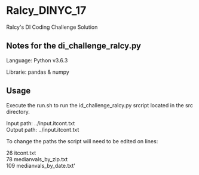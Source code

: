     
# Ralcy_DINYC_17  
Ralcy's DI Coding Challenge Solution  
  
  
  
  
  
## Notes for the di_challenge_ralcy.py  
  
Language:  Python v3.6.3  
  
  
Librarie:  pandas & numpy  
  
  
## Usage  
  
  
Execute the run.sh to run the id_challenge_ralcy.py srcript located in the src directory.  
  
Input path:   ../input.itcont.txt  
Output path:  ../input.itcont.txt  
  
To change the paths the script will need to be edited on lines:  
  
  26  itcont.txt  
  78  medianvals_by_zip.txt  
  109 medianvals_by_date.txt'  
  

